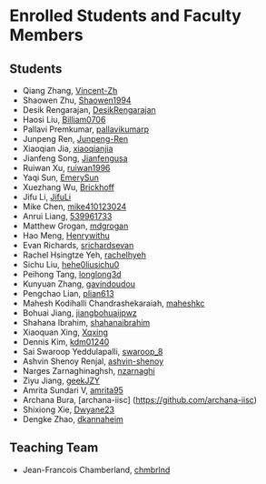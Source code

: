 # Enrolled Students and Faculty Members


## Students
* Qiang Zhang, [Vincent-Zh](https://github.com/Vincent-Zh)
* Shaowen Zhu, [Shaowen1994](https://github.com/Shawoen1994)
* Desik Rengarajan, [DesikRengarajan](https://github.com/DesikRengarajan)
* Haosi Liu, [Billiam0706](https://github.com/Billiam0706)
* Pallavi Premkumar, [pallavikumarp](https://github.com/Pallavikumarp)
* Junpeng Ren, [Junpeng-Ren]( https://github.com/Junpeng-Ren)
* Xiaoqian Jia, [xiaoqianjia](https://github.com/xiaoqianjia)
* Jianfeng Song, [Jianfengusa](https://github.com/Jianfengusa)
* Ruiwan Xu, [ruiwan1996](https://github.com/ruiwan1996)
* Yaqi Sun, [EmerySun](https://github.com/EmerySun)
* Xuezhang Wu, [Brickhoff](https://github.com/Brickhoff)
* Jifu Li, [JifuLi](https://github.com/JifuLi)
* Mike Chen, [mike410123024](https://github.com/mike410123024) 
* Anrui Liang, [539961733](https://github.com/539961733)
* Matthew Grogan, [mdgrogan](https://github.com/mdgrogan)
* Hao Meng, [Henrywithu](https://github.com/Henrywithu)
* Evan Richards, [srichardsevan](https://github.com/srichardsevan)
* Rachel Hsingtze Yeh, [rachelhyeh](https://github.com/rachelhyeh)
* Sichu Liu, [hehe0liusichu0](https://github.com/sichuLiu)
* Peihong Tang, [longlong3d](https://github.com/longlong3d)
* Kunyuan Zhang, [gavindoudou](https://github.com/gavindoudou)
* Pengchao Lian, [plian613](https://github.com/plian613)
* Mahesh Kodihalli Chandrashekaraiah, [maheshkc](https://github.com/Maheshkc)
* Bohuai Jiang, [jiangbohuaijpwz](http://github.com/jiangbohuaijpwz)
* Shahana Ibrahim, [shahanaibrahim](http://github.com/shahanaibrahim)
* Xiaoquan Xing, [Xqxing](http://github.com/Xqxing)
* Dennis Kim, [kdm01240](http://github.com/kdm01240)
* Sai Swaroop Yeddulapalli, [swaroop_8](http://github.com/swaroop8)
* Ashvin Shenoy Renjal, [ashvin-shenoy](http://github.com/ashvin-shenoy)
* Narges Zarnaghinaghsh, [nzarnaghi](http://github.com/nzarnaghi)
* Ziyu Jiang, [geekJZY](http://github.com/geekJZY)
* Amrita Sundari V, [amrita95](https://github.com/amrita95)
* Archana Bura, [archana-iisc] (https://github.com/archana-iisc)
* Shixiong Xie, [Dwyane23](https://github.com/Dwyane23)
* Dengke Zhao, [dkannaheim](https://github.com/dkannaheim)


## Teaching Team

* Jean-Francois Chamberland, [chmbrlnd](https://github.com/chmbrlnd)
